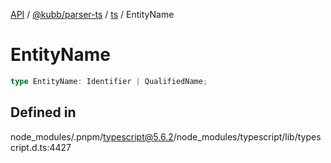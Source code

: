 [API](../../../../../packages.md) / [@kubb/parser-ts](../../../index.md) / [ts](../index.md) / EntityName

# EntityName

```ts
type EntityName: Identifier | QualifiedName;
```

## Defined in

node\_modules/.pnpm/typescript@5.6.2/node\_modules/typescript/lib/typescript.d.ts:4427
